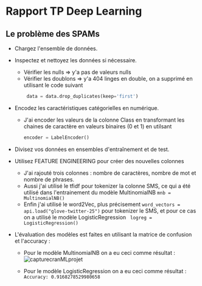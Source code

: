 # Rapport TP Deep Learning
## Le problème des SPAMs

- Chargez l'ensemble de données.
- Inspectez et nettoyez les données si nécessaire.
  - Vérifier les nulls => y'a pas de valeurs nulls
  - Vérifier les doublons => y'a 404 linges en double, on a supprimé en utilisant le code suivant
    ```python
     data = data.drop_duplicates(keep='first')
    ```
- Encodez les caractéristiques catégorielles en numérique.
  - J'ai encoder les valeurs de la colonne Class en transformant les chaines de caractère en valeurs binaires (0 et 1) en utilsant
    ```python
    encoder = LabelEncoder()
    ```
- Divisez vos données en ensembles d'entraînement et de test. 
- Utilisez FEATURE ENGINEERING pour créer des nouvelles colonnes
  - J'ai rajouté trois colonnes : nombre de caractères, nombre de mot et nombre de phrases.
  - Aussi j'ai utilisé le tfidf pour tokenizer la colonne SMS, ce qui a été utilisé dans l'entrainement du modèle MultinomialNB ``` mnb = MultinomialNB() ```
  - Enfin j'ai utilisé le word2Vec, plus précisement ``` word_vectors = api.load("glove-twitter-25") ``` pour tokenizer le SMS, et pour ce cas on a utilisé le modèle LogisticRegression ``` logreg = LogisticRegression()```

- L'évaluation des modèles est faites en utilisant la matrice de confusion et l'accuracy :
  - Pour le modèle MultinomialNB on a eu ceci  comme résultat :
    ![capturecranMLprojet](https://github.com/LydiaOuam/TPDP/assets/84903904/249c8b78-50c1-4f31-852d-2d63c028dc5b)
    
  - Pour le modèle LogisticRegression on a eu ceci  comme résultat :
    ```Accuracy: 0.9168278529980658```
    
